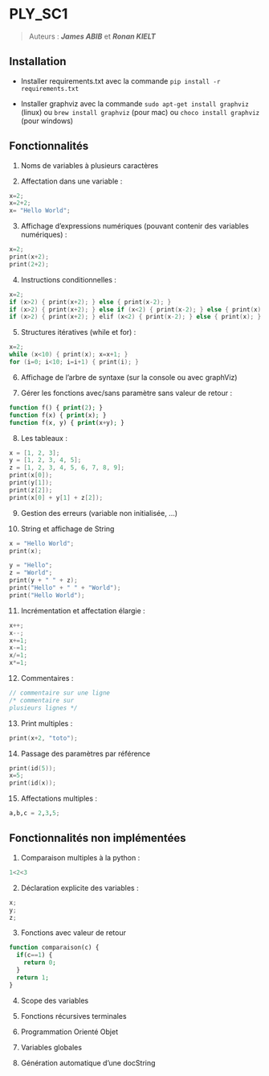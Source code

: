 # PLY_SC1

> Auteurs : ***James ABIB*** et ***Ronan KIELT***

## Installation

  *  Installer requirements.txt avec la commande `pip install -r requirements.txt`

  *  Installer graphviz avec la commande `sudo apt-get install graphviz` (linux) ou `brew install graphviz` (pour mac) ou `choco install graphviz` (pour windows)


## Fonctionnalités

1. Noms de variables à plusieurs caractères

2. Affectation dans une variable : 
```c
x=2;
x=2+2;
x= "Hello World";
```

3. Affichage d’expressions numériques (pouvant contenir des variables numériques) : 
```c++
x=2;
print(x+2);
print(2+2);
```

4. Instructions conditionnelles :
```c++
x=2;
if (x>2) { print(x+2); } else { print(x-2); }
if (x>2) { print(x+2); } else if (x<2) { print(x-2); } else { print(x); }
if (x>2) { print(x+2); } elif (x<2) { print(x-2); } else { print(x); }
```

5. Structures itératives (while et for) :
```c++
x=2;
while (x<10) { print(x); x=x+1; }
for (i=0; i<10; i=i+1) { print(i); }
```

6. Affichage de l’arbre de syntaxe (sur la console ou avec graphViz)

7. Gérer les fonctions avec/sans paramètre sans valeur de retour :
```php
function f() { print(2); }
function f(x) { print(x); }
function f(x, y) { print(x+y); }
```

8. Les tableaux :
```c++
x = [1, 2, 3];
y = [1, 2, 3, 4, 5];
z = [1, 2, 3, 4, 5, 6, 7, 8, 9];
print(x[0]);
print(y[1]);
print(z[2]);
print(x[0] + y[1] + z[2]);
```	
9. Gestion des erreurs (variable non initialisée, ...)

10. String et affichage de String
```c++
x = "Hello World";
print(x);

y = "Hello";
z = "World";
print(y + " " + z);
print("Hello" + " " + "World");
print("Hello World");
```

11. Incrémentation et affectation élargie :
```c++
x++; 
x--;
x+=1;
x-=1;
x/=1;
x*=1;
```

12. Commentaires :
```c++
// commentaire sur une ligne
/* commentaire sur 
plusieurs lignes */
```

13. Print multiples :
```c++
print(x+2, "toto");
```

14. Passage des paramètres par référence
```c++
print(id(5));
x=5;
print(id(x));
```

15. Affectations multiples :
```python
a,b,c = 2,3,5;
```


## Fonctionnalités non implémentées

1. Comparaison multiples à la python :
```c++
1<2<3
```

2. Déclaration explicite des variables :
```c#	
x;
y;
z;
```

3. Fonctions avec valeur de retour
```php
function comparaison(c) {
  if(c==1) {
    return 0;
  }
  return 1;
}
```

4. Scope des variables

5. Fonctions récursives terminales

6. Programmation Orienté Objet

7. Variables globales

8. Génération automatique d’une docString
